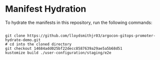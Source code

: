 
# Manifest Hydration

To hydrate the manifests in this repository, run the following commands:

```shell

git clone https://github.com/lloydsmithjr03/argocon-gitops-promoter-hydrate-demo.git
# cd into the cloned directory
git checkout 14684add025bf22decc8587639a29ae5a5b68d51
kustomize build ./user-configuration/staging/e2e
```